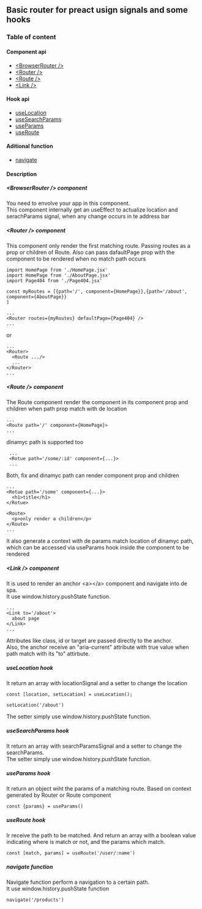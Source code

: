 ## Basic router for preact usign signals and some hooks

### Table of content

#### Component api
  + [\<BrowserRouter />](#browser-router-component)
  + [\<Router />](#router-component)
  + [\<Route />](#route-component)
  + [\<Link />](#link-component)

#### Hook api
  + [useLocation](#location-hook)
  + [useSearchParams](#search-params-hook)
  + [useParams](#params-hook)
  + [useRoute](#route-hook)

#### Aditional function
  + [navigate](#navigate-function)

#### Description

##### \<BrowserRouter /> component

You need to envolve your app in this component.  
This component internally get an useEffect to actualize location and serachParams signal, when any change occurs in te address bar

##### \<Router /> component

This component only render the first matching route. Passing routes as a prop or children of Route.
Also can pass dafaultPage prop with the component to be rendered when no match path occurs

    import HomePage from './HomePage.jsx'
    import HomePage from './AboutPage.jsx'
    import Page404 from './Page404.jsx'

    const myRoutes = [{path='/', component={HomePage}},{path='/about', component={AboutPage}}
    ]

    ...
    <Router routes={myRoutes} defaultPage={Page404} />
    ...

or

    ...
    <Router>
      <Route .../>
      ...
    </Router>
    ...

##### \<Route /> component

The Route component render the component in its component prop and children when path prop match with de location

    ...
    <Route path='/' component={HomePage}>
    ...

dinamyc path is supported too

     ...
     <Rotue path='/some/:id' component={...}>
     ...

Both, fix and dinamyc path can render component prop and children

    ...
    <Rotue path='/some' component={...}>
      <h1>title</h1>
    </Rotue>

    <Route>
      <p>only render a children</p>
    </Route>
    ...

It also generate a context with de params match location of dinamyc path, which can be accessed via useParams hook inside the component to be rendered

##### \<Link /> component

It is used to render an anchor \<a>\</a> component and navigate into de spa.  
It use window.history.pushState function.

    ...
    <Link to='/about'>
      about page
    </Link>
    ...

Attributes like class, id or target are passed directly to the anchor.  
Also, the anchor receive an "aria-current" attribute with true value when path match with its "to" attirbute.

##### useLocation hook

It return an array with locationSignal and a setter to change the location

    const [location, setLocation] = useLocation();

    setLocation('/about')

The setter simply use window.history.pushState function.

##### useSearchParams hook

It return an array with searchParamsSignal and a setter to change the searchParams.  
The setter simply use window.history.pushState function.

##### useParams hook

It return an object wiht the params of a matching route. Based on context generated by Router or Route component

    const {params} = useParams()

##### useRoute hook

Ir receive the path to be matched. And return an array with a boolean value indicating where is match or not, and the params which match.

    const [match, params] = useRoute('/user/:name')

##### navigate function

Navigate function perform a navigation to a certain path.  
It use window.history.pushState function

    navigate('/products')
